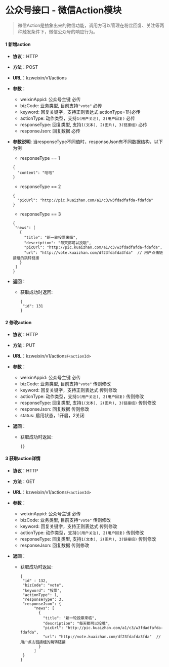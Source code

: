 # 公众号接口 - 微信Action模块

> 微信Action是抽象出来的微信功能，调用方可以管理在粉丝回复、关注等两种触发条件下，微信公众号的响应行为。

#### 1 新增action
* **协议**：HTTP
* **方法**：POST
* **URL**：kzweixin/v1/actions
* **参数**：
    * weixinAppid: 公众号主键  必传
    * bizCode: 业务类型, 目前支持`"vote"` 必传
    * keyword: 回复关键字，支持正则表达式  actionType=1时必传
    * actionType: 动作类型，支持`1(用户关注), 2(用户回复)` 必传
    * responseType: 回复类型, 支持`1(文本), 2(图片), 3(链接组)` 必传
    * responseJson: 回复数据 必传
    
* **参数说明**:
    当responseType不同值时，responseJson有不同数据结构，以下为例
    * responseType == 1
    
    ```
    {
      "content": "哈哈"
    }
    ```
    
    * responseType == 2
    
    ```
    {
      "picUrl": "http://pic.kuaizhan.com/a1/c3/w3fdadfafda-fdafda"
    }
    ```
    
    * responseType == 3 
    
    ```
    {
     "news": [
       {
         "title": "新一轮投票来临",
         "description": "每天都可以投哦",
         "picUrl": "http://pic.kuaizhan.com/a1/c3/w3fdadfafda-fdafda",
         "url": "http://vote.kuaizhan.com/df23fdafda3fda"  // 用户点击链接组的跳转链接
       }
     ]
    }
    ```

* **返回**：
    * 获取成功时返回:

        ```
        {
         "id": 131
        }
        ```
        
#### 2 修改action
* **协议**：HTTP
* **方法**：PUT
* **URL**：kzweixin/v1/actions/`<actionId>`
* **参数**：
    * weixinAppid: 公众号主键  必传
    * bizCode: 业务类型, 目前支持`"vote"` 传则修改
    * keyword: 回复关键字，支持正则表达式  传则修改
    * actionType: 动作类型，支持`1(用户关注), 2(用户回复)` 传则修改
    * responseType: 回复类型, 支持`1(文本), 2(图片), 3(链接组)` 传则修改
    * responseJson: 回复数据 传则修改
    * status: 启用状态，1开启，2关闭

* **返回**：
    * 获取成功时返回:

        ```
        {}
        ```
        
#### 3 获取action详情
* **协议**：HTTP
* **方法**：GET
* **URL**：kzweixin/v1/actions/`<actionId>`
* **参数**：
    * weixinAppid: 公众号主键  必传
    * bizCode: 业务类型, 目前支持`"vote"` 传则修改
    * keyword: 回复关键字，支持正则表达式  传则修改
    * actionType: 动作类型，支持`1(用户关注), 2(用户回复)` 传则修改
    * responseType: 回复类型, 支持`1(文本), 2(图片), 3(链接组)` 传则修改
    * responseJson: 回复数据 传则修改

* **返回**：
    * 获取成功时返回:

        ```
        {
         "id" : 132,
         "bizCode": "vote",
         "keyword": "投票",
         "actionType": 1,
         "responseType": 3,
         "responseJson": {
              "news": [
                {
                  "title": "新一轮投票来临",
                  "description": "每天都可以投哦",
                  "picUrl": "http://pic.kuaizhan.com/a1/c3/w3fdadfafda-fdafda",
                  "url": "http://vote.kuaizhan.com/df23fdafda3fda"  // 用户点击链接组的跳转链接
                }
              ]
         }
        }
        ```
